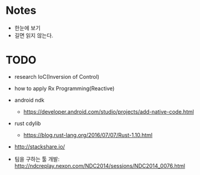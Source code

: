 # Notes

- 한눈에 보기
- 길면 읽지 않는다.

# TODO
* research IoC(Inversion of Control)
* how to apply Rx Programming(Reactive)
* android ndk
  - https://developer.android.com/studio/projects/add-native-code.html
* rust cdylib
  - https://blog.rust-lang.org/2016/07/07/Rust-1.10.html

* http://stackshare.io/

* 팀을 구하는 툴 개발: http://ndcreplay.nexon.com/NDC2014/sessions/NDC2014_0076.html
